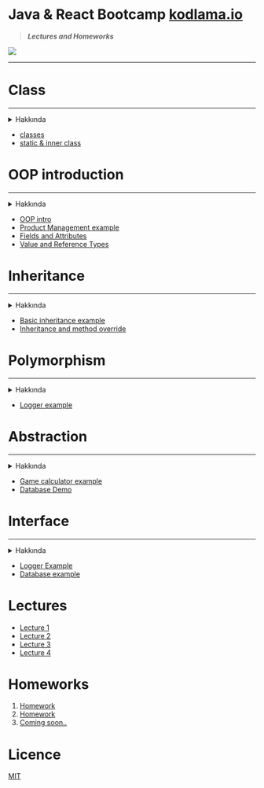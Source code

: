 # Java & React Bootcamp [kodlama.io](https://kodlama.io/)

> **_Lectures and Homeworks_**

![](https://process.fs.teachablecdn.com/ADNupMnWyR7kCWRvm76Laz/resize=width:705/https://www.filepicker.io/api/file/qi4s19xSKCmtaaRUqUFI)

---

# Class

  <hr>
<details>
  <summary>Hakkında </summary><br>
  Java nesne yönelimli (OOP) bir programlama dilidir.
  Java'da her şey, nitelikleri, özellikleri veya durumlarıyla sınıflar(class) ve nesnelerle ilgilidir.

**Class(Sınıf) nedir ?**
Sınıf (class) soyut bir veri tipidir. Nesne (object) onun somutlaşan bir cismidir.
Kendisinden üretilecek nesneler için bir model görevi görür. Bu soyut varlık ile bu varlığa ait olan nesneler türetilir.

**Nesne nedir?**
Sınıftan oluşturulan varlıkları ifade eder. Örneğin Ülke sınıfımız olmuş olsun bu ülke sınıfımızın nesnesi olarak istanbul adında bir nesne oluşturalım işte buradaki Ülke sınıfından oluşturulan istanbul bizim nesnemiz oluyor. Yine aynı Ülke sınıfı kullanılarak Ankara, Edirne vb. nesneler de oluşturulabilir.

```java
 public class Ulke {
	int plakaNo;
	String isim;
	int nüfus;
 }
```

```java
 public static void main(String[] args) {
		Ulke istanbul = new Ulke();
		istanbul.plakaNo = 34;
		istanbul.isim = "İstanbul";
		istanbul.nüfus = 15460000;
	}
```

gibi basit bir kod örneğiyle de göstermiş oldum artık elimizde istanbul adıyla İstanbul ilinin verilerini, özelliklerini tutacak olan bir nesnemizi oluşturmuş olduk.

![Object](https://user-images.githubusercontent.com/49093196/116869519-8d512f80-ac19-11eb-8cf3-c753511edded.png)

En temel class (sınıf) object sınıfıdır diğer bütün sınıfların atası olarak düşünebiliriz

</details>

- [classes](https://github.com/OzerBey/JavaReactCamp/tree/main/classes/src)
- [static & inner class](https://github.com/OzerBey/JavaReactCamp/tree/main/staticDemo/src/staticDemo)

# OOP introduction

  <hr>
  
<details>
  <summary>Hakkında</summary><br>
  
  **Object Oriented Programming (OOP)/ Nesne Yönelimli Proramlama nedir?** 

  Java'daki OOP kavramları, Java'nın Nesne Yönelimli Programlamasının arkasındaki ana fikirlerdir. Bunlar bir soyutlama, kapsülleme, kalıtım ve çok biçimliliktir. Bunları kavramak, Java'nın nasıl çalıştığını anlamanın anahtarıdır. Temel olarak, Java OOP kavramları çalışma yöntemleri ve değişkenleri oluşturmamıza, ardından güvenlikten ödün vermeden hepsini veya bir kısmını yeniden kullanmamıza izin verir.
  
  <hr>
   
   **OOP Kavram Listesi**
  Java'da 4 ana OOP kavramı vardır. Bunlar:
  
  **Abstract (Soyutlama):** Soyutlama, karmaşıklığı temsil etmek için basit şeyler kullanmak anlamına gelir. Java'da soyutlama, nesneler, sınıflar ve değişkenler gibi basit şeylerin daha karmaşık temel kod ve verileri temsil ettiği anlamına gelir. Bu önemlidir, çünkü aynı işi birden çok kez yinelemekten kaçınır.

  **Encapsulation (kapsülleme):** Bir sınıf içindeki alanları özel tutma, daha sonra ortak yöntemlerle bunlara erişim sağlama uygulamasıdır. Bu, verileri ve kodu sınıfın içinde güvende tutan koruyucu bir bariyerdir. Bu şekilde, veri sistemi genelinde açık erişime izin vermeden kod bileşenleri veya değişkenler gibi nesneleri yeniden kullanabiliriz.

   **Inheritance (miras):**  Java'da Nesne Yönelimli Programlama'nın özel bir özelliğidir. Programcıların varolan sınıfların bazı özniteliklerini paylaşan yeni sınıflar oluşturmasına olanak tanır. Bu, bize miras aldığımız sınıfın özelliklerine erişmemizi sağlar.

**Polimorphism (Çok biçimlilik):** Java OOP konsepti, programcıların farklı durumlarda farklı şeyler ifade etmek için aynı ismi (aynı isimde metot olabilir) kullanmalarını sağlar. Java'da polimorfizmin bir şekli yöntem aşırı yüklemedir.Yani varolan bir methodu kullanılan bir sınıf için fakrlı anlam ifade ediyorsa kendi ifade şekline göre oluşturulur. Bu, farklı anlamların sağlanan değişkenlerin değerleri tarafından yönetilir.

</details>

- [OOP intro](https://github.com/OzerBey/JavaReactCamp/tree/main/oopIntro/src/oopIntro)
- [Product Management example](https://github.com/OzerBey/JavaReactCamp/tree/main/oopIntro/src/oopIntro)
- [Fields and Attributes](https://github.com/OzerBey/JavaReactCamp/tree/main/fieldsAndAttribute/src/classesWithAttributes)
- [Value and Reference Types](https://github.com/OzerBey/JavaReactCamp/tree/main/classes/src/classes)

# Inheritance

  <hr>
  
<details>
  <summary>Hakkında</summary><br>
  
  **Inheritance (miras) nedir?** 
    Bir sınıfın kendisine ait özellikleri ve işlevleri bir başka sınıfa aynen aktarması ya da bazı özellik ve işlevlerini diğer sınıfların kullanmasına izin vermesi şeklinde oluşmaktadır.
   Üst sınıf (Süper sınıf) özelliklerini alt sınıflarda kullanmak için extends deyimi ile kullanılırız. peki extends ne dmek?

Extends: Herhangi bir sınıfın özelliklerini ve işlevlerini miras olarak alması için kullanılan deyimdir. Yani özellik genişletmek anlamında düşünebiliriz.

**Neden inheritance peki?**

    - Daha önce yazılmış sınıf içindeki kod parçacıklarının tekrar tekrar yazılmadan başka sınıflar içinde kullanılması sağlar. Bu işlem iş yükünü hafifletir ve zaman kazandırır.

    - Projelerde daha önce kullanılan sınıflar, denenmiş hatasız anlamındadır. Kısaca daha çok güven arz etmektedir.

    - if, else, switch gibi kontrol ifadelerinin kullanıldığı sınıflar kötü tasarım örnekleri olarak ele alındıklarından (spaghetti kod, bir Engin Demiroğ deyimidir. :)), kalıtımın nimetlerinden faydalanabiliriz.

  <hr>

</details>

- [Basic inheritance example](https://github.com/OzerBey/JavaReactCamp/tree/main/inheritance/src/inheritance)
- [Inheritance and method override](https://github.com/OzerBey/JavaReactCamp/tree/main/inheritanceV2/src/inheritanceV2)

# Polymorphism

 <hr>
  
<details>
  <summary>Hakkında</summary><br>
  
  **Polimorphism (çok biçimlilik) nedir?** 
   Polymorphism(polimorfizm), bir varlık ya da nesnenin birden fazla forma sahip olması olarak adlandırılır. Yani oluşturduğumuz bir nesne kendisi gibi değil de başka bir nesne gibi davranıyorsa buna polymorphism yani çok biçimlilik diyoruz. Kalıtım konusu ile ilişkili bir kavramdır.

**Polimorphism ne işimize yarar peki?**

    - Bildiğiniz gibi, kalıtım konusundan itibaren kodları yeniden kullanmak yerine kodu geliştirerek verimi artırmaya ve fazla kodlardan kurtulmaya çalıştık. Polymorphism de kalıtıma bağlı programlama unsuru olduğu için onunla benzer görevleri görür. Kelimede yer alan poly ifadesi “birden çok” anlamına gelir. Morph ise “şekil, görüntü” anlamında kullanılır. Bu açıdan bakıldığında da birden fazla görüntü anlamını çıkarabiliriz ki bu çıkarım da bize polymorphism’in amacını açıklar nitelikte olmuş olur.

**nasıl işler bir örnekle inceleyelim**
Öncelikle bir kamp ortamı oluşturalım ;

```java
public class JavaReactCamp {

	public void kampaKatil() {
		System.out.println("Kampa katildiniz");
	}

	public void kampiBitir() {
		System.out.println("Kamp bitti");
	}

}

```

sınıf isimlerim anlamsız olsada: :) eski ve yeni oğrenci olmak üzere iki sınıf oluşturalım

```java
public class EskiOgrenci extends JavaReactCamp {

	public void kampaKatil() {
		System.out.println("Eski Ogrenci kampa katildi");
	}
}

```

```java
public class YeniOgrenci extends JavaReactCamp{

	public void kampaKatil() {
		System.out.println("Yeni ogrenci kampa katildi");
	}
}
```

Ve olayın gerçekleşeceği ve kavraacağımız bir sınıf oluşturup uygulayalım

```java
public class Polimorphism {

	public static void kampaKatil(JavaReactCamp kamp) { // buradaki static kavramı static metotlar static olanların
														// içinde çağrılabildiği (kullanılabildiği) için kullandım yani
														// mainde instance oluşturmak yerine Sınıf ismiyle çağırmak için
														// tavsiye edilmeyen bir yöntemdir bu ama kodlar açık olsun diye
														// bu yöntemi kullandım.
		kamp.kampaKatil();
	}
}

```

ve son olarak main de polimorfik yapıyı görebileceğiz

```java
public class Main {

	public static void main(String[] args) {
		JavaReactCamp javaReactCamp = new JavaReactCamp();
		EskiOgrenci eskiOgrenci = new EskiOgrenci();
		YeniOgrenci yeniOgrenci = new YeniOgrenci();

		Polimorphism.kampaKatil(eskiOgrenci);
		Polimorphism.kampaKatil(yeniOgrenci);
		Polimorphism.kampaKatil(javaReactCamp);

	}
}
```

program çıktısı ektedir:

```java
Eski Ogrenci kampa katildi
Yeni ogrenci kampa katildi
Kampa katildiniz

```

  <hr>

</details>

- [Logger example](https://github.com/OzerBey/JavaReactCamp/tree/main/polymorphismDemo/src/polymorphismDemo)

# Abstraction

  <hr>
  
<details>
  <summary>Hakkında</summary><br>
  
  **Abstraction (soyutlama) nedir?** 
   Abstract sınıflar,genellikle ortak özellikleri olan nesneleri tek bir çatı altında toplamak için kullanılır. Abstract sınıflarda içi boş yada dolu metodlar tanımlanır. Abstract sınıflardan new kelimesi ile nesne oluşturulmaz. En az 1 abstract metod varsa sınıf abstract olmalıdır. Bir sınıfı abstract sınıf yapmak için abstract kelimesi kullanılır

**Hangi durumlarda kullanılmalı :**

- Bir biriyle ilişkisi olan sınıflar arasında kod paylaşımı yapmak istediğimizde

- Nesnelerin oluşturulfugu sınıflardaki, static ve final türünde olmayan sınıf değişkenlerini manipüle ederek o sınıftan oluşturulan nesnelerin davranışlarını değiştirilmeyi sağlayan metodlar tanımlamak istediğimizde

- Soyut sınıftan miras alınan sınıfların bir çok ortak değişkeni veya metot içerebileceğini ve public erişim belirtecine sahip olmayan (private veya protected) metot veya değişkenler içerebileceğini öngördüğünüzde kullanabiliriz.

  <hr>

</details>

- [Game calculator example](https://github.com/OzerBey/JavaReactCamp/tree/main/abstractClasses/src/abstractClasses)
- [Database Demo](https://github.com/OzerBey/JavaReactCamp/tree/main/abstractClasses/src/abstractDemo)

# Interface

  <hr>
  
<details>
  <summary>Hakkında</summary><br>
  
  **Interface (arayüz) nedir?** 

- Interface normal bir class gibi tip(type) tanımlamak için kullanılır. İçerisindeki default ve static tanımlanan metotlar hariç, metotların implementasyonları bulunmaz ve state tutmaz.
Bir çok class tarafından implement edilebilirlen yapılardır. Birden fazla interface’i extends edebilirler. Ve interfaceler ayrıcı çok iyi birer referans tutuculardır.

**Hangi durumlarda kullanılmalı**
 * Birden fazla sınıftan davranışları miras almak istediğimizde kullanabiliriz.

- Sistem için belirli bir davranış belirlediğimiz durumlarda ama o davranışın ne gibi durumlarda elde edildiğini bir önemi olmadığı durumlarda

- Bir biriyle yakın ilişkisi olmayan / olmadığı halde arayüzünü geliştirecek sınıflar oluşturulmak istenildiğinde
<hr>

</details>

- [Logger Example](https://github.com/OzerBey/JavaReactCamp/tree/main/interfaces/src/interfaces)
- [Database example](https://github.com/OzerBey/JavaReactCamp/tree/main/interfaces/src/interfaces02)

# Lectures

- [Lecture 1](https://github.com/OzerBey/JavaReactCamp/tree/main/classes/src/classes/valueAndReferenceTypes)
- [Lecture 2](https://github.com/OzerBey/JavaReactCamp/tree/main/oopIntro/src/oopIntro)
- [Lecture 3](https://github.com/OzerBey/JavaReactCamp/tree/main/inheritance/src)
- [Lecture 4](https://github.com/OzerBey/JavaReactCamp/tree/main/interfaces/src/interfaces)

# Homeworks

1. [Homework](https://github.com/OzerBey/JavaReactCamp/tree/main/homeworks/src/homework1)
2. [Homework](https://github.com/OzerBey/JavaReactCamp/tree/main/homeworks/src/homework2)
3. [Coming soon..](https://github.com/OzerBey/JavaReactCamp)

# Licence

[MIT](https://github.com/OzerBey/JavaReactCamp/blob/main/LICENCE.txt)
